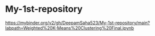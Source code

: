 # My-1st-repository
https://mybinder.org/v2/gh/DeepamSaha523/My-1st-repository/main?labpath=Weighted%20K-Means%20Clustering%20Final.ipynb
